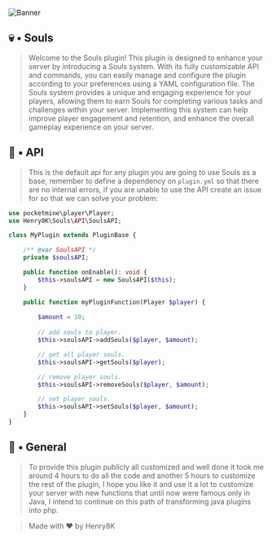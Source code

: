 ![Banner](https://user-images.githubusercontent.com/119537238/225490789-2e0a464d-e560-41e4-b26f-4d3f079bd4b2.png)

## 💀 • Souls

> Welcome to the Souls plugin! This plugin is designed to enhance your server by introducing a Souls system. With its fully customizable API and commands, you can easily manage and configure the plugin according to your preferences using a YAML configuration file. The Souls system provides a unique and engaging experience for your players, allowing them to earn Souls for completing various tasks and challenges within your server. Implementing this system can help improve player engagement and retention, and enhance the overall gameplay experience on your server.

## 🌴 • API

> This is the default api for any plugin you are going to use Souls as a base, remember to define a dependency on ```plugin.yml``` so that there are no internal errors, if you are unable to use the API create an issue for so that we can solve your problem: 

```php
use pocketmine\player\Player;
use Henry8K\Souls\API\SoulsAPI;

class MyPlugin extends PluginBase {

    /** @var SoulsAPI */
    private $soulsAPI;

    public function onEnable(): void {
        $this->soulsAPI = new SoulsAPI($this);
    }

    public function myPluginFunction(Player $player) {
        
        $amount = 10;
        
        // add souls to player.
        $this->soulsAPI->addSouls($player, $amount);

        // get all player souls.
        $this->soulsAPI->getSouls($player);

        // remove player souls.
        $this->soulsAPI->removeSouls($player, $amount);

        // set player souls.
        $this->soulsAPI->setSouls($player, $amount);
    }
}
```

## 🧭 • General

> To provide this plugin publicly all customized and well done it took me around 4 hours to do all the code and another 5 hours to customize the rest of the plugin, I hope you like it and use it a lot to customize your server with new functions that until now were famous only in Java, I intend to continue on this path of transforming java plugins into php.

> Made with ❤ by Henry8K
